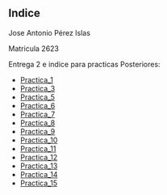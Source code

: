 ## Indice
Jose Antonio Pérez Islas

Matricula 2623

Entrega 2 e indice para practicas Posteriores:
- [Practica_1](/Proyecto_1/Script/Antonio_Perez.md)
- [Practica_3](https://github.com/Antonio1886/Practica_3.3_Lenguaje_Inter.git)
- [Practica_5](/Practica_5/practica-5.md)
- [Practica_6](https://github.com/Antonio1886/Practica6.git)
- [Practica_7](https://github.com/Antonio1886/Practica6.git)
- [Practica_8](/Practica_8/Practica-8.md)
- [Practica_9](/Practica_9/)
- [Practica_10](/Practica_10/)
- [Practica_11](/Practica_11/)
- [Practica_12](/Practica_12/)
- [Practica_13](/Practica_13/)
- [Practica_14](/Practica_14/)
- [Practica_15](/Practica_15/)